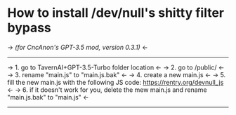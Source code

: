 # How to install /dev/null's shitty filter bypass
-> *(for CncAnon's GPT-3.5 mod, version 0.3.1)* <-
***
-> 1. go to TavernAI+GPT-3.5-Turbo folder location <-
-> 2. go to /public/ <- 
-> 3. rename "main.js" to "main.js.bak" <-
-> 4. create a new main.js <-
-> 5. fill the new main.js with the following JS code: https://rentry.org/devnull_js  <-
-> 6. if it doesn't work for you, delete the mew main.js and rename "main.js.bak" to "main.js" <-


***
